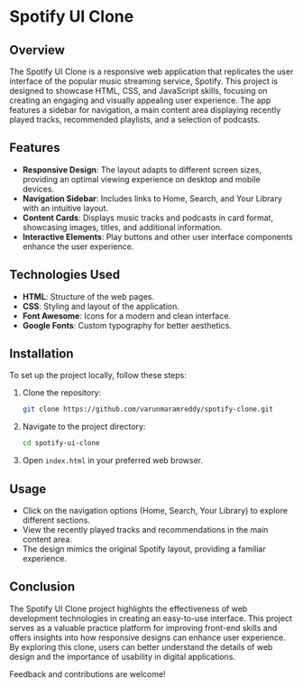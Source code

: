 # Spotify UI Clone

## Overview

The Spotify UI Clone is a responsive web application that replicates the user interface of the popular music streaming service, Spotify. This project is designed to showcase HTML, CSS, and JavaScript skills, focusing on creating an engaging and visually appealing user experience. The app features a sidebar for navigation, a main content area displaying recently played tracks, recommended playlists, and a selection of podcasts.

## Features

- **Responsive Design**: The layout adapts to different screen sizes, providing an optimal viewing experience on desktop and mobile devices.
- **Navigation Sidebar**: Includes links to Home, Search, and Your Library with an intuitive layout.
- **Content Cards**: Displays music tracks and podcasts in card format, showcasing images, titles, and additional information.
- **Interactive Elements**: Play buttons and other user interface components enhance the user experience.

## Technologies Used

- **HTML**: Structure of the web pages.
- **CSS**: Styling and layout of the application.
- **Font Awesome**: Icons for a modern and clean interface.
- **Google Fonts**: Custom typography for better aesthetics.

## Installation

To set up the project locally, follow these steps:

1. Clone the repository:
    ```bash
    git clone https://github.com/varunmaramreddy/spotify-clone.git
    ```

2. Navigate to the project directory:
    ```bash
    cd spotify-ui-clone
    ```

3. Open `index.html` in your preferred web browser.

## Usage
- Click on the navigation options (Home, Search, Your Library) to explore different sections.
- View the recently played tracks and recommendations in the main content area.
- The design mimics the original Spotify layout, providing a familiar experience.

## Conclusion
The Spotify UI Clone project highlights the effectiveness of web development technologies in creating an easy-to-use interface. This project serves as a valuable practice platform for improving front-end skills and offers insights into how responsive designs can enhance user experience. By exploring this clone, users can better understand the details of web design and the importance of usability in digital applications.

Feedback and contributions are welcome!
